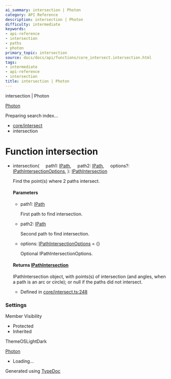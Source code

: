 ```yaml
---
ai_summary: intersection | Photon
category: API Reference
description: intersection | Photon
difficulty: intermediate
keywords:
- api-reference
- intersection
- paths
- photon
primary_topic: intersection
source: docs/docs/api/functions/core_intersect.intersection.html
tags:
- intermediate
- api-reference
- intersection
title: intersection | Photon
---
```

intersection | Photon

[Photon](../index.md)




Preparing search index...

* [core/intersect](../modules/core_intersect.md)
* intersection

# Function intersection

* intersection(
      path1: [IPath](../interfaces/core_schema.IPath.md),
      path2: [IPath](../interfaces/core_schema.IPath.md),
      options?: [IPathIntersectionOptions](../interfaces/core_schema.IPathIntersectionOptions.md),
  ): [IPathIntersection](../interfaces/core_schema.IPathIntersection.md)

  Find the point(s) where 2 paths intersect.

  #### Parameters

  + path1: [IPath](../interfaces/core_schema.IPath.md)

    First path to find intersection.
  + path2: [IPath](../interfaces/core_schema.IPath.md)

    Second path to find intersection.
  + options: [IPathIntersectionOptions](../interfaces/core_schema.IPathIntersectionOptions.md) = {}

    Optional IPathIntersectionOptions.

  #### Returns [IPathIntersection](../interfaces/core_schema.IPathIntersection.md)

  IPathIntersection object, with points(s) of intersection (and angles, when a path is an arc or circle); or null if the paths did not intersect.

  + Defined in [core/intersect.ts:248](https://github.com/mwhite454/photon/blob/main/packages/photon/src/core/intersect.ts#L248)

### Settings

Member Visibility

* Protected
* Inherited

ThemeOSLightDark

[Photon](../index.md)

* Loading...

Generated using [TypeDoc](https://typedoc.org/)
